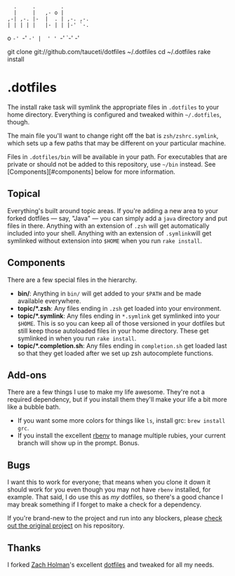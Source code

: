       .     .        .         
      |     |   ,- o |         
    ,-| ,-. |-  |  . | ,-. ,-. 
    | | | | |   |- | | |-' `-. 
  o `-' `-' `-' |  ' ' `-' `-' 
               -'              

  git clone git://github.com/tauceti/dotfiles ~/.dotfiles
  cd ~/.dotfiles
  rake install

# .dotfiles

The install rake task will symlink the appropriate files in `.dotfiles` to your home directory.
Everything is configured and tweaked within `~/.dotfiles`, though.

The main file you'll want to change right off the bat is `zsh/zshrc.symlink`, which sets up a few
paths that may be different on your particular machine.

Files in `.dotfiles/bin` will be available in your path. For executables that are private or should
not be added to this repository, use `~/bin` instead. See [Components][#components] below for more
information.

## Topical

Everything's built around topic areas. If you're adding a new area to your forked dotfiles — say,
"Java" — you can simply add a `java` directory and put files in there. Anything with an extension of
`.zsh` will get automatically included into your shell. Anything with an extension of `.symlink`will
get symlinked without extension into `$HOME` when you run `rake install`.

## Components

There are a few special files in the hierarchy.

* **bin/**: Anything in `bin/` will get added to your `$PATH` and be made available everywhere.
* **topic/\*.zsh**: Any files ending in `.zsh` get loaded into your environment.
* **topic/\*.symlink**: Any files ending in `*.symlink` get symlinked into your `$HOME`. This is so
  you can keep all of those versioned in your dotfiles but still keep those autoloaded files in your
  home directory. These get symlinked in when you run `rake install`.
* **topic/\*.completion.sh**: Any files ending in `completion.sh` get loaded last so that they get
  loaded after we set up zsh autocomplete functions.

## Add-ons

There are a few things I use to make my life awesome. They're not a required dependency, but if you
install them they'll make your life a bit more like a bubble bath.

* If you want some more colors for things like `ls`, install grc: `brew install
  grc`.
* If you install the excellent [rbenv](https://github.com/sstephenson/rbenv) to manage multiple
  rubies, your current branch will show up in the prompt. Bonus.

## Bugs

I want this to work for everyone; that means when you clone it down it should work for you even
though you may not have `rbenv` installed, for example. That said, I do use this as *my* dotfiles,
so there's a good chance I may break something if I forget to make a check for a dependency.

If you're brand-new to the project and run into any blockers, please [check out the original
project](https://github.com/holman/dotfiles/) on his repository.

## Thanks

I forked [Zach Holman](http://github.com/holman)'s excellent
[dotfiles](http://github.com/holman/dotfiles) and tweaked for all my needs.
